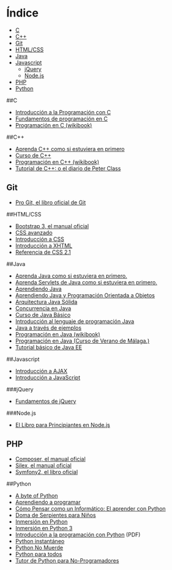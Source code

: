 Índice
======
* [C](#c)
* [C++](#c-1)
* [Git](#git)
* [HTML/CSS](#htmlcss)
* [Java](#java)
* [Javascript](#javascript)
    * [jQuery](#jquery)
    * [Node.js](#nodejs)
* [PHP](#php)
* [Python](#python)

##C
* [Introducción a la Programación con C](http://campuscurico.utalca.cl/~rgarrido/recursos/c.pdf)
* [Fundamentos de programación en C](http://www.nachocabanes.com/c/curso/)
* [Programación en C (wikibook)](http://es.wikibooks.org/wiki/Programaci%C3%B3n_en_C)

##C++
* [Aprenda C++ como si estuviera en primero](http://mec21.etsii.upm.es/ayudainf/aprendainf/cpp/manualcpp.pdf)
* [Curso de C++](http://c.conclase.net/curso/)
* [Programación en C++ (wikibook)](http://es.wikibooks.org/wiki/Programaci%C3%B3n_en_C%2B%2B)
* [Tutorial de C++: o el diario de Peter Class](http://es.tldp.org/Manuales-LuCAS/doc-tutorial-c++/doc-tutorial-c++.pdf)

## Git
* [Pro Git, el libro oficial de Git](http://librosweb.es/pro_git/)

##HTML/CSS
* [Bootstrap 3, el manual oficial](http://librosweb.es/bootstrap_3/)
* [CSS avanzado](http://librosweb.es/css_avanzado/)
* [Introducción a CSS](http://librosweb.es/css/)
* [Introducción a XHTML](http://librosweb.es/xhtml/)
* [Referencia de CSS 2.1](http://librosweb.es/referencia/css/)

##Java
* [Aprenda Java como si estuviera en primero.](http://www.tecnun.es/asignaturas/Informat1/AyudaInf/aprendainf/Java/Java2.pdf)
* [Aprenda Servlets de Java como si estuviera en primero.](http://www.tecnun.es/asignaturas/Informat1/AyudaInf/aprendainf/javaservlets/servlets.pdf)
* [Aprendiendo Java](http://www.compunauta.com/forums/linux/programacion/java/ebook.html)
* [Aprendiendo Java y Programación Orientada a Objetos](http://www.compunauta.com/forums/linux/programacion/java/AprendiendoJava.pdf)
* [Arquitectura Java Sólida](http://www.arquitecturajava.com/el-libro/)
* [Concurrencia en Java](http://rt00149b.eresmas.net/Otras/ConcurrenciaJAVA/)
* [Curso de Java Básico](http://www.garikoitz.info/archivos/files/Manuales%20genericos/Manual_Java_%28Nivel_basico%29.pdf)
* [Introducción al lenguaje de programación Java](http://www3.uji.es/~belfern/pdidoc/IX26/Documentos/introJava.pdf)
* [Java a través de ejemplos](http://eui.upm.es/~jbobi/jbobi/LibroJava2.htm)
* [Programación en Java (wikibook)](http://es.wikibooks.org/wiki/Programaci%C3%B3n_en_Java)
* [Programación en Java (Curso de Verano de Málaga.)](http://www.sicuma.uma.es/sicuma/Formacion/documentacion/Total-Java.pdf)
* [Tutorial básico de Java EE](http://www.javahispano.org/storage/contenidos/JavaEE.pdf)

##Javascript
* [Introducción a AJAX](http://librosweb.es/ajax/)
* [Introducción a JavaScript](http://librosweb.es/javascript/)

###jQuery
* [Fundamentos de jQuery](http://librojquery.com/)

###Node.js
* [El Libro para Principiantes en Node.js](http://www.nodebeginner.org/index-es.html)

## PHP
* [Composer, el manual oficial](http://librosweb.es/composer/)
* [Silex, el manual oficial](http://librosweb.es/silex/)
* [Symfony2, el libro oficial](http://librosweb.es/symfony_2_x/)

##Python
* [A byte of Python](http://dev.laptop.org/~edsiper/byteofpython_spanish/)
* [Aprendiendo a programar](http://www.freenetpages.co.uk/hp/alan.gauld/spanish/)
* [Cómo Pensar como un Informático: El aprender con Python](http://www.openbookproject.net/thinkcs/archive/python/spanish2e/)
* [Doma de Serpientes para Niños](https://code.google.com/p/swfk-es/)
* [Inmersión en Python](http://es.diveintopython.net/)
* [Inmersión en Python 3](https://code.google.com/p/inmersionenpython3/)
* [Introducción a la programación con Python](http://www.uji.es/bin/publ/edicions/ippython.pdf) (PDF)
* [Python instantáneo](http://www.arrakis.es/~rapto/AprendaPython.html)
* [Python No Muerde](http://nomuerde.netmanagers.com.ar/)
* [Python para todos](http://mundogeek.net/tutorial-python/)
* [Tutor de Python para No-Programadores](http://jjc.freeshell.org/easytut/easytut_es/)

